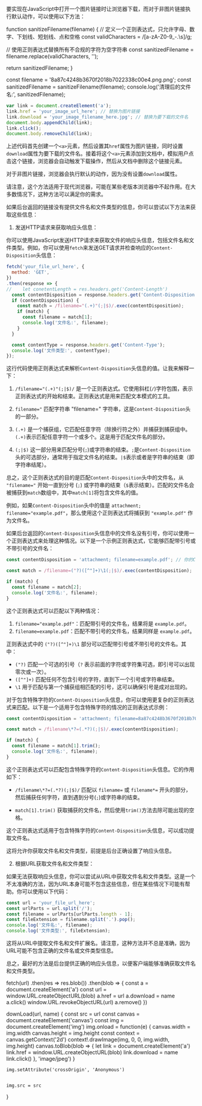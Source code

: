 要实现在JavaScript中打开一个图片链接时让浏览器下载，而对于非图片链接执行默认动作，可以使用以下方法：

function sanitizeFilename(filename) {
  // 定义一个正则表达式，只允许字母、数字、下划线、短划线、点和空格
  const validCharacters = /[a-zA-Z0-9_\-.\s]/g;

  // 使用正则表达式替换所有不合规的字符为空字符串
  const sanitizedFilename = filename.replace(validCharacters, '');

  return sanitizedFilename;
}

const filename = '8a87c4248b3670f2018b7022338c00e4.png.png';
const sanitizedFilename = sanitizeFilename(filename);
console.log('清理后的文件名:', sanitizedFilename);




```javascript
var link = document.createElement('a');
link.href = 'your_image_url_here'; // 替换为图片链接
link.download = 'your_image_filename_here.jpg'; // 替换为要下载的文件名
document.body.appendChild(link);
link.click();
document.body.removeChild(link);
```

上述代码首先创建一个`<a>`元素，然后设置其`href`属性为图片链接，同时设置`download`属性为要下载的文件名。接着将这个`<a>`元素添加到文档中，模拟用户点击这个链接，浏览器会自动触发下载操作，然后从文档中删除这个链接元素。

对于非图片链接，浏览器会执行默认的动作，因为没有设置`download`属性。

请注意，这个方法适用于现代浏览器，可能在某些老版本浏览器中不起作用。在大多数情况下，这种方法可以满足你的需求。

如果后台返回的链接没有提供文件名和文件类型的信息，你可以尝试以下方法来获取这些信息：

1. 发送HTTP请求来获取响应头信息：

你可以使用JavaScript发送HTTP请求来获取文件的响应头信息，包括文件名和文件类型。例如，你可以使用`fetch`来发送GET请求并检查响应的`Content-Disposition`头信息：

```javascript
fetch('your_file_url_here', {
  method: 'GET',
})
.then(response => {
//    let conetentLength = res.headers.get('Content-Length')
  const contentDisposition = response.headers.get('Content-Disposition');
  if (contentDisposition) {
    const match = /filename="(.+)"(;|$)/.exec(contentDisposition);
    if (match) {
      const filename = match[1];
      console.log('文件名:', filename);
    }
  }

  const contentType = response.headers.get('Content-Type');
  console.log('文件类型:', contentType);
});
```


这行代码使用正则表达式来解析`Content-Disposition`头信息的值。让我来解释一下：

1. `/filename="(.+)"(;|$)/` 是一个正则表达式。它使用斜杠(`/`)字符包围，表示正则表达式的开始和结束。正则表达式是用来匹配文本模式的工具。

2. `filename="` 匹配字符串 "filename=" 字符串，这是`Content-Disposition`头的一部分。

3. `(.+)` 是一个捕获组，它匹配任意字符（除换行符之外）并捕获到捕获组中。`(.+)`表示匹配任意字符一个或多个。这是用于匹配文件名的部分。

4. `(;|$)` 这一部分用来匹配分号(`;`)或字符串的结束。`;`是`Content-Disposition`头的可选部分，通常用于指定文件名的结束。`|$`表示或者是字符串的结束（即字符串结尾）。

总之，这个正则表达式的目的是匹配`Content-Disposition`头中的文件名，从 `"filename="` 开始一直到分号 (`;`) 或字符串的结束（`$`表示结束）。匹配的文件名会被捕获到`match`数组中，其中`match[1]`将包含文件名的值。

例如，如果`Content-Disposition`头中的值是 `attachment; filename="example.pdf"`，那么使用这个正则表达式将捕获到 `"example.pdf"` 作为文件名。




如果后台返回的`Content-Disposition`头信息中的文件名没有引号，你可以使用一个正则表达式来处理这种情况。以下是一个示例正则表达式，它能够匹配带引号或不带引号的文件名：

```javascript
const contentDisposition = 'attachment; filename=example.pdf'; // 你的Content-Disposition头信息

const match = /filename=("?)([^"]+)\1(;|$)/.exec(contentDisposition);

if (match) {
  const filename = match[2];
  console.log('文件名:', filename);
}
```

这个正则表达式可以匹配以下两种情况：

1. `filename="example.pdf"`：匹配带引号的文件名，结果将是 `example.pdf`。
2. `filename=example.pdf`：匹配不带引号的文件名，结果同样是 `example.pdf`。

正则表达式中的 `("?)([^"]+)\1` 部分可以匹配带引号或不带引号的文件名。其中：

- `("?)` 匹配一个可选的引号（`?` 表示前面的字符或字符集可选，即引号可以出现零次或一次）。
- `([^"]+)` 匹配任何不包含引号的字符，直到下一个引号或字符串结束。
- `\1` 用于匹配与第一个捕获组相匹配的引号，这可以确保引号是成对出现的。




对于包含特殊字符的`Content-Disposition`头信息，你可以使用更复杂的正则表达式来匹配。以下是一个适用于包含特殊字符的情况的正则表达式示例：

```javascript
const contentDisposition = 'attachment; filename=8a87c4248b3670f2018b7022338c00e4.png.png; filename*=UTF-8\'\'8a87c4248b3670f2018b7022338c00e4.png.png';

const match = /filename\*?=(.*?)(;|$)/.exec(contentDisposition);

if (match) {
  const filename = match[1].trim();
  console.log('文件名:', filename);
}
```

这个正则表达式可以匹配包含特殊字符的`Content-Disposition`头信息。它的作用如下：

- `/filename\*?=(.*?)(;|$)/` 匹配以 `filename=` 或 `filename*=` 开头的部分，然后捕获任何字符，直到遇到分号(`;`)或字符串的结束。

- `match[1].trim()` 获取捕获的文件名，然后使用`trim()`方法去除可能出现的空格。

这个正则表达式适用于包含特殊字符的`Content-Disposition`头信息，可以成功提取文件名。




这将允许你获取文件名和文件类型，前提是后台正确设置了响应头信息。

2. 根据URL获取文件名和文件类型：

如果无法获取响应头信息，你可以尝试从URL中获取文件名和文件类型。这是一个不太准确的方法，因为URL本身可能不包含这些信息，但在某些情况下可能有帮助。你可以使用以下代码：

```javascript
const url = 'your_file_url_here';
const urlParts = url.split('/');
const filename = urlParts[urlParts.length - 1];
const fileExtension = filename.split('.').pop();
console.log('文件名:', filename);
console.log('文件类型:', fileExtension);
```

这将从URL中提取文件名和文件扩展名。请注意，这种方法并不总是准确，因为URL可能不包含正确的文件名或文件类型信息。

总之，最好的方法是后台提供正确的响应头信息，以便客户端能够准确获取文件名和文件类型。

   fetch(url)
        .then(res => res.blob())
        .then(blob => {
          const a = document.createElement('a')
          const url = window.URL.createObjectURL(blob)
          a.href = url
          a.download = name
          a.click()
          window.URL.revokeObjectURL(url)
          a.remove()
        })



 downLoad(url, name) {
    const src = url
    const canvas = document.createElement('canvas')
    const img = document.createElement('img')
    img.onload = function(e) {
      canvas.width = img.width
      canvas.height = img.height
      const context = canvas.getContext('2d')
      context!.drawImage(img, 0, 0, img.width, img.height)
      canvas.toBlob(blob => {
        let link = document.createElement('a')
        link.href = window.URL.createObjectURL(blob)
        link.download = name
        link.click()
      }, 'image/jpeg')
    }

    img.setAttribute('crossOrigin', 'Anonymous')


    img.src = src
  }
